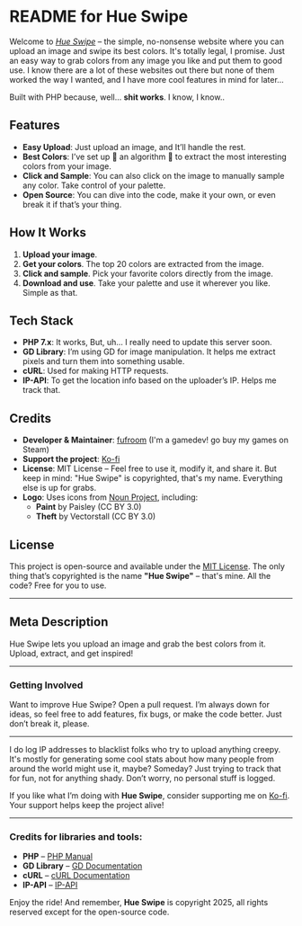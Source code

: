 # README for Hue Swipe

Welcome to *[Hue Swipe](https://hueswipe.click)* – the simple, no-nonsense website where you can upload an image and swipe its best colors. It's totally legal, I promise. Just an easy way to grab colors from any image you like and put them to good use. I know there are a lot of these websites out there but none of them worked the way I wanted, and I have more cool features in mind for later...

Built with PHP because, well... **shit works**. I know, I know..

## Features
- **Easy Upload**: Just upload an image, and It’ll handle the rest.
- **Best Colors**: I’ve set up 🌈 an algorithm 🌈 to extract the most interesting colors from your image.
- **Click and Sample**: You can also click on the image to manually sample any color. Take control of your palette.
- **Open Source**: You can dive into the code, make it your own, or even break it if that’s your thing.

## How It Works
1. **Upload your image**.
2. **Get your colors**. The top 20 colors are extracted from the image.
3. **Click and sample**. Pick your favorite colors directly from the image.
4. **Download and use**. Take your palette and use it wherever you like. Simple as that.

## Tech Stack
- **PHP 7.x**:  It works, But, uh... I really need to update this server soon.
- **GD Library**: I’m using GD for image manipulation. It helps me extract pixels and turn them into something usable.
- **cURL**: Used for making HTTP requests.
- **IP-API**: To get the location info based on the uploader’s IP. Helps me track that.

## Credits

- **Developer & Maintainer**: [fufroom](https://fufroom.art) (I'm a gamedev! go buy my games on Steam)
- **Support the project**: [Ko-fi](https://ko-fi.com/fufroom)
- **License**: MIT License – Feel free to use it, modify it, and share it. But keep in mind: "Hue Swipe" is copyrighted, that's my name. Everything else is up for grabs.
- **Logo**: Uses icons from [Noun Project](https://thenounproject.com/), including:
    - **Paint** by Paisley (CC BY 3.0)
    - **Theft** by Vectorstall (CC BY 3.0)

## License

This project is open-source and available under the [MIT License](LICENSE). The only thing that’s copyrighted is the name **"Hue Swipe"** – that's mine. All the code? Free for you to use.

---

## Meta Description

Hue Swipe lets you upload an image and grab the best colors from it. Upload, extract, and get inspired!

---

### Getting Involved

Want to improve Hue Swipe? Open a pull request. I’m always down for ideas, so feel free to add features, fix bugs, or make the code better. Just don’t break it, please. 

---

I do log IP addresses to blacklist folks who try to upload anything creepy. It's mostly for generating some cool stats about how many people from around the world might use it, maybe? Someday? Just trying to track that for fun, not for anything shady. Don’t worry, no personal stuff is logged.

If you like what I’m doing with **Hue Swipe**, consider supporting me on [Ko-fi](https://ko-fi.com/fufroom). Your support helps keep the project alive!

---

### Credits for libraries and tools:
- **PHP** – [PHP Manual](https://www.php.net/manual/en/)
- **GD Library** – [GD Documentation](https://www.php.net/manual/en/book.image.php)
- **cURL** – [cURL Documentation](https://www.php.net/manual/en/book.curl.php)
- **IP-API** – [IP-API](https://ip-api.com/)

Enjoy the ride! And remember, **Hue Swipe** is copyright 2025, all rights reserved except for the open-source code.
